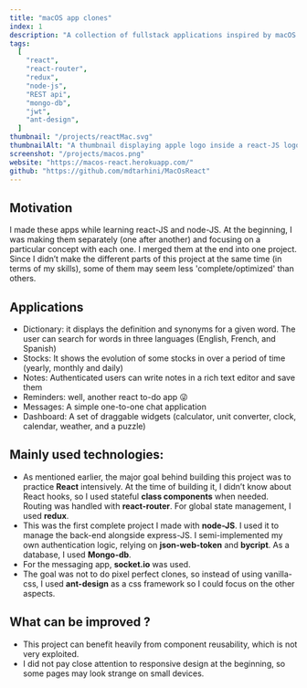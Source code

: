 ```yaml
---
title: "macOS app clones"
index: 1
description: "A collection of fullstack applications inspired by macOS using React and node-JS"
tags:
  [
    "react",
    "react-router",
    "redux",
    "node-js",
    "REST api",
    "mongo-db",
    "jwt",
    "ant-design",
  ]
thumbnail: "/projects/reactMac.svg"
thumbnailAlt: "A thumbnail displaying apple logo inside a react-JS logo"
screenshot: "/projects/macos.png"
website: "https://macos-react.herokuapp.com/"
github: "https://github.com/mdtarhini/MacOsReact"
---
```


## Motivation

I made these apps while learning react-JS and node-JS. At the beginning, I was making them separately (one after another) and focusing on a particular concept with each one. I merged them at the end into one project.
Since I didn’t make the different parts of this project at the same time (in terms of my skills), some of them may seem less 'complete/optimized' than others.

## Applications

- Dictionary: it displays the definition and synonyms for a given word. The user can search for words in three languages (English, French, and Spanish)
- Stocks: It shows the evolution of some stocks in over a period of time (yearly, monthly and daily)
- Notes: Authenticated users can write notes in a rich text editor and save them
- Reminders: well, another react to-do app 😜
- Messages: A simple one-to-one chat application
- Dashboard: A set of draggable widgets (calculator, unit converter, clock, calendar, weather, and a puzzle)

## Mainly used technologies:

- As mentioned earlier, the major goal behind building this project was to practice **React** intensively. At the time of building it, I didn’t know about React hooks, so I used stateful **class components** when needed. Routing was handled with **react-router**. For global state management, I used **redux**.
- This was the first complete project I made with **node-JS**. I used it to manage the back-end alongside express-JS. I semi-implemented my own authentication logic, relying on **json-web-token** and **bycript**. As a database, I used **Mongo-db**.
- For the messaging app, **socket.io** was used.
- The goal was not to do pixel perfect clones, so instead of using vanilla-css, I used **ant-design** as a css framework so I could focus on the other aspects.

## What can be improved ?

- This project can benefit heavily from component reusability, which is not very exploited.
- I did not pay close attention to responsive design at the beginning, so some pages may look strange on small devices.
